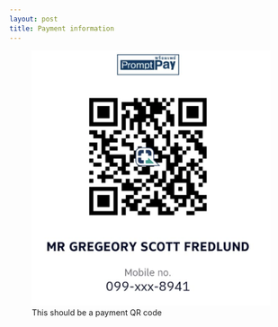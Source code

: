 ```yaml
---
layout: post
title: Payment information
---
```



<figure>
  <img src="./assets/images/payqr.png" alt="QR code" />
  <figcaption>
    This should be a payment QR code
  </figcaption>
</figure>
